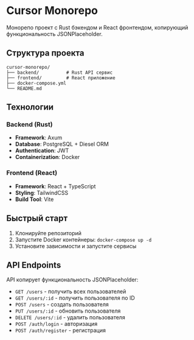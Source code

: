 # Cursor Monorepo

Монорепо проект с Rust бэкендом и React фронтендом, копирующий функциональность JSONPlaceholder.

## Структура проекта

```
cursor-monorepo/
├── backend/          # Rust API сервис
├── frontend/         # React приложение
├── docker-compose.yml
└── README.md
```

## Технологии

### Backend (Rust)
- **Framework**: Axum
- **Database**: PostgreSQL + Diesel ORM
- **Authentication**: JWT
- **Containerization**: Docker

### Frontend (React)
- **Framework**: React + TypeScript
- **Styling**: TailwindCSS
- **Build Tool**: Vite

## Быстрый старт

1. Клонируйте репозиторий
2. Запустите Docker контейнеры: `docker-compose up -d`
3. Установите зависимости и запустите сервисы

## API Endpoints

API копирует функциональность JSONPlaceholder:
- `GET /users` - получить всех пользователей
- `GET /users/:id` - получить пользователя по ID
- `POST /users` - создать пользователя
- `PUT /users/:id` - обновить пользователя
- `DELETE /users/:id` - удалить пользователя
- `POST /auth/login` - авторизация
- `POST /auth/register` - регистрация 